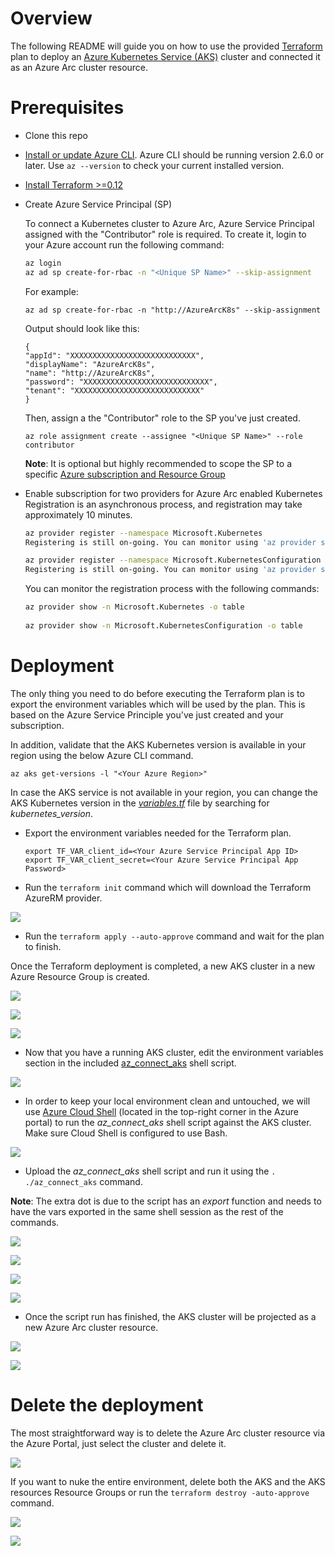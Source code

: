 # Overview

The following README will guide you on how to use the provided [Terraform](https://www.terraform.io/) plan to deploy an [Azure Kubernetes Service (AKS)](https://docs.microsoft.com/en-us/azure/aks/intro-kubernetes) cluster and connected it as an Azure Arc cluster resource.

# Prerequisites

* Clone this repo

* [Install or update Azure CLI](https://docs.microsoft.com/en-us/cli/azure/install-azure-cli?view=azure-cli-latest). Azure CLI should be running version 2.6.0 or later. Use ```az --version``` to check your current installed version.

* [Install Terraform >=0.12](https://learn.hashicorp.com/terraform/getting-started/install.html)

* Create Azure Service Principal (SP)   

    To connect a Kubernetes cluster to Azure Arc, Azure Service Principal assigned with the "Contributor" role is required. To create it, login to your Azure account run the following command:

    ```bash
    az login
    az ad sp create-for-rbac -n "<Unique SP Name>" --skip-assignment
    ```

    For example:

    ```az ad sp create-for-rbac -n "http://AzureArcK8s" --skip-assignment```

    Output should look like this:
    ```
    {
    "appId": "XXXXXXXXXXXXXXXXXXXXXXXXXXXX",
    "displayName": "AzureArcK8s",
    "name": "http://AzureArcK8s",
    "password": "XXXXXXXXXXXXXXXXXXXXXXXXXXXX",
    "tenant": "XXXXXXXXXXXXXXXXXXXXXXXXXXXX"
    }
    ```

    Then, assign a the "Contributor" role to the SP you've just created.

    ```az role assignment create --assignee "<Unique SP Name>" --role contributor```
    
    **Note**: It is optional but highly recommended to scope the SP to a specific [Azure subscription and Resource Group](https://docs.microsoft.com/en-us/cli/azure/ad/sp?view=azure-cli-latest) 

* Enable subscription for two providers for Azure Arc enabled Kubernetes<br> 
  Registration is an asynchronous process, and registration may take approximately 10 minutes.
  ```bash
  az provider register --namespace Microsoft.Kubernetes
  Registering is still on-going. You can monitor using 'az provider show -n Microsoft.Kubernetes'

  az provider register --namespace Microsoft.KubernetesConfiguration
  Registering is still on-going. You can monitor using 'az provider show -n Microsoft.KubernetesConfiguration'
  ```
  You can monitor the registration process with the following commands:
  ```bash
  az provider show -n Microsoft.Kubernetes -o table
 
  az provider show -n Microsoft.KubernetesConfiguration -o table
  ```

# Deployment

The only thing you need to do before executing the Terraform plan is to export the environment variables which will be used by the plan. This is based on the Azure Service Principle you've just created and your subscription.  

In addition, validate that the AKS Kubernetes version is available in your region using the below Azure CLI command.

```az aks get-versions -l "<Your Azure Region>"```

In case the AKS service is not available in your region, you can change the AKS Kubernetes version in the [*variables.tf*](../aks/terraform/variables.tf) file by searching for *kubernetes_version*.

* Export the environment variables needed for the Terraform plan.

    ```export TF_VAR_client_id=<Your Azure Service Principal App ID>```   
    ```export TF_VAR_client_secret=<Your Azure Service Principal App Password>```

* Run the ```terraform init``` command which will download the Terraform AzureRM provider.

![](../img/aks_terraform/01.png)

* Run the ```terraform apply --auto-approve``` command and wait for the plan to finish. 

Once the Terraform deployment is completed, a new AKS cluster in a new Azure Resource Group is created. 

![](../img/aks_terraform/02.png)

![](../img/aks_terraform/03.png)

![](../img/aks_terraform/04.png)

* Now that you have a running AKS cluster, edit the environment variables section in the included [az_connect_aks](../aks/terraform/scripts/az_connect_aks.sh) shell script.

![](../img/aks_terraform/05.png)

* In order to keep your local environment clean and untouched, we will use [Azure Cloud Shell](https://docs.microsoft.com/en-us/azure/cloud-shell/overview) (located in the top-right corner in the Azure portal) to run the *az_connect_aks* shell script against the AKS cluster. Make sure Cloud Shell is configured to use Bash. 

![](../img/aks_terraform/06.png)

* Upload the *az_connect_aks* shell script and run it using the ```. ./az_connect_aks``` command.

**Note**: The extra dot is due to the script has an *export* function and needs to have the vars exported in the same shell session as the rest of the commands. 

![](../img/aks_terraform/07.png)

![](../img/aks_terraform/08.png)

![](../img/aks_terraform/09.png)

![](../img/aks_terraform/10.png)

* Once the script run has finished, the AKS cluster will be projected as a new Azure Arc cluster resource.

![](../img/aks_terraform/11.png)

![](../img/aks_terraform/12.png)

# Delete the deployment

The most straightforward way is to delete the Azure Arc cluster resource via the Azure Portal, just select the cluster and delete it. 

![](../img/aks_terraform/13.png)

If you want to nuke the entire environment, delete both the AKS and the AKS resources Resource Groups or run the ```terraform destroy -auto-approve``` command.

![](../img/aks_terraform/14.png)

![](../img/aks_terraform/15.png)
